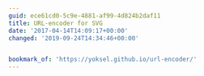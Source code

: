 ```yaml
---
guid: ece61cd0-5c9e-4881-af99-4d824b2daf11
title: URL-encoder for SVG
date: '2017-04-14T14:09:17+00:00'
changed: '2019-09-24T14:34:46+00:00'


bookmark_of: 'https://yoksel.github.io/url-encoder/'
---
```




